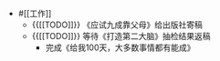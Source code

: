 - #[[工作]]
    - {{[[TODO]]}} 《应试九成靠父母》给出版社寄稿
    - {{[[TODO]]}} 等待《打造第二大脑》抽检结果返稿
        - 完成《给我100天，大多数事情都有能成》
